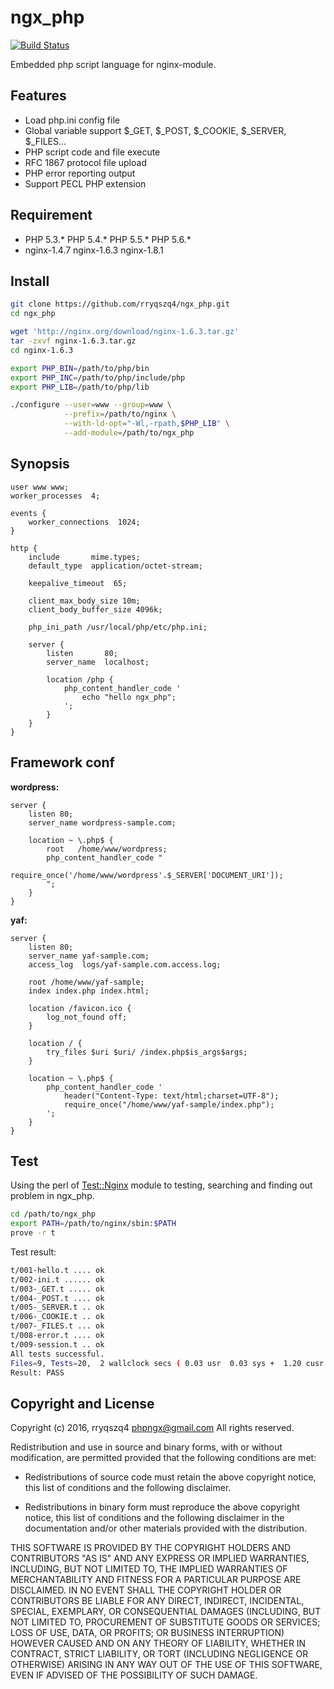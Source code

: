 ngx_php
======
[![Build Status](https://travis-ci.org/rryqszq4/ngx_php.svg?branch=master)](https://travis-ci.org/rryqszq4/ngx_php)

Embedded php script language for nginx-module.

Features
--------
* Load php.ini config file
* Global variable support $_GET, $_POST, $_COOKIE, $_SERVER, $_FILES...
* PHP script code and file execute
* RFC 1867 protocol file upload
* PHP error reporting output
* Support PECL PHP extension

Requirement
-----------
- PHP 5.3.*
  PHP 5.4.*
  PHP 5.5.*
  PHP 5.6.*
- nginx-1.4.7
  nginx-1.6.3
  nginx-1.8.1

Install
-------
```sh
git clone https://github.com/rryqszq4/ngx_php.git
cd ngx_php

wget 'http://nginx.org/download/nginx-1.6.3.tar.gz'
tar -zxvf nginx-1.6.3.tar.gz
cd nginx-1.6.3

export PHP_BIN=/path/to/php/bin
export PHP_INC=/path/to/php/include/php
export PHP_LIB=/path/to/php/lib

./configure --user=www --group=www \
			--prefix=/path/to/nginx \
			--with-ld-opt="-Wl,-rpath,$PHP_LIB" \
			--add-module=/path/to/ngx_php
```

Synopsis
--------

```nginx
user www www;
worker_processes  4;

events {
    worker_connections  1024;
}

http {
    include       mime.types;
    default_type  application/octet-stream;

    keepalive_timeout  65;
	
    client_max_body_size 10m;   
    client_body_buffer_size 4096k;

    php_ini_path /usr/local/php/etc/php.ini;

	server {
        listen       80;
        server_name  localhost;
	
		location /php {
			php_content_handler_code '
				echo "hello ngx_php";
			';
		}
	}
}
```

Framework conf
--------------

**wordpress:**
```nginx
server {
	listen 80;
	server_name	wordpress-sample.com;
	
	location ~ \.php$ {
        root   /home/www/wordpress;
        php_content_handler_code "
            require_once('/home/www/wordpress'.$_SERVER['DOCUMENT_URI']);
        ";
    }
}
```

**yaf:**
```nginx
server {
    listen 80;
	server_name	yaf-sample.com;
	access_log	logs/yaf-sample.com.access.log;

	root /home/www/yaf-sample;
	index index.php index.html;
	
	location /favicon.ico {
		log_not_found off;
	}

	location / {
		try_files $uri $uri/ /index.php$is_args$args;
	}

	location ~ \.php$ {
		php_content_handler_code '
			header("Content-Type: text/html;charset=UTF-8");
			require_once("/home/www/yaf-sample/index.php");
		';
	}
}  
```

Test
----
Using the perl of [Test::Nginx](https://github.com/openresty/test-nginx) module to testing, searching and finding out problem in ngx_php. 

```sh
cd /path/to/ngx_php
export PATH=/path/to/nginx/sbin:$PATH
prove -r t
```
Test result:

```sh
t/001-hello.t .... ok   
t/002-ini.t ...... ok   
t/003-_GET.t ..... ok   
t/004-_POST.t .... ok   
t/005-_SERVER.t .. ok   
t/006-_COOKIE.t .. ok   
t/007-_FILES.t ... ok   
t/008-error.t .... ok
t/009-session.t .. ok     
All tests successful.
Files=9, Tests=20,  2 wallclock secs ( 0.03 usr  0.03 sys +  1.20 cusr  0.31 csys =  1.57 CPU)
Result: PASS
```

Copyright and License
---------------------
Copyright (c) 2016, rryqszq4 <phpngx@gmail.com>
All rights reserved.

Redistribution and use in source and binary forms, with or without
modification, are permitted provided that the following conditions are met:

* Redistributions of source code must retain the above copyright notice, this
  list of conditions and the following disclaimer.

* Redistributions in binary form must reproduce the above copyright notice,
  this list of conditions and the following disclaimer in the documentation
  and/or other materials provided with the distribution.

THIS SOFTWARE IS PROVIDED BY THE COPYRIGHT HOLDERS AND CONTRIBUTORS "AS IS"
AND ANY EXPRESS OR IMPLIED WARRANTIES, INCLUDING, BUT NOT LIMITED TO, THE
IMPLIED WARRANTIES OF MERCHANTABILITY AND FITNESS FOR A PARTICULAR PURPOSE ARE
DISCLAIMED. IN NO EVENT SHALL THE COPYRIGHT HOLDER OR CONTRIBUTORS BE LIABLE
FOR ANY DIRECT, INDIRECT, INCIDENTAL, SPECIAL, EXEMPLARY, OR CONSEQUENTIAL
DAMAGES (INCLUDING, BUT NOT LIMITED TO, PROCUREMENT OF SUBSTITUTE GOODS OR
SERVICES; LOSS OF USE, DATA, OR PROFITS; OR BUSINESS INTERRUPTION) HOWEVER
CAUSED AND ON ANY THEORY OF LIABILITY, WHETHER IN CONTRACT, STRICT LIABILITY,
OR TORT (INCLUDING NEGLIGENCE OR OTHERWISE) ARISING IN ANY WAY OUT OF THE USE
OF THIS SOFTWARE, EVEN IF ADVISED OF THE POSSIBILITY OF SUCH DAMAGE.
